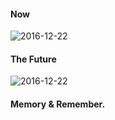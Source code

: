 #### Now

![2016-12-22](http://upload-images.jianshu.io/upload_images/658453-4a39fcccafbee258.jpg?imageMogr2/auto-orient/strip%7CimageView2/2/w/1240)

#### The Future

![2016-12-22](http://upload-images.jianshu.io/upload_images/658453-e6f8101bdcbb7582.jpg?imageMogr2/auto-orient/strip%7CimageView2/2/w/1240)

#### Memory & Remember.
